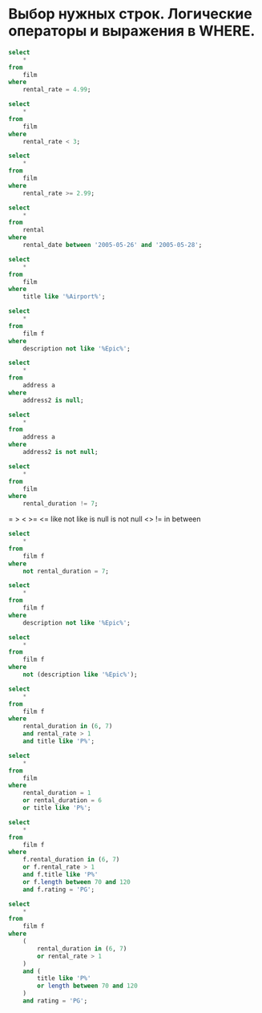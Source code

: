 # Выбор нужных строк. Логические операторы и выражения в WHERE.

```sql
select
	*
from
	film
where
	rental_rate = 4.99;
```

```sql
select
	*
from
	film
where
	rental_rate < 3;
```

```sql
select
	*
from
	film
where
	rental_rate >= 2.99;
```

```sql
select
	*
from
	rental
where
	rental_date between '2005-05-26' and '2005-05-28';
```

```sql
select
	*
from
	film
where
	title like '%Airport%';
```

```sql
select
	*
from
	film f
where
	description not like '%Epic%';
```

```sql
select
	*
from
	address a
where
	address2 is null;
```

```sql
select
	*
from
	address a
where
	address2 is not null;

```

```sql
select
	*
from
	film
where
	rental_duration != 7;
```

= > < >= <= like  not like  is null  is not null  <> != in between

```sql
select
	*
from
	film f
where
	not rental_duration = 7;
```

```sql
select
	*
from
	film f
where
	description not like '%Epic%';
```

```sql
select
	*
from
	film f
where
	not (description like '%Epic%');
```

```sql
select
	*
from
	film f
where
	rental_duration in (6, 7)
	and rental_rate > 1
	and title like 'P%';
```

```sql
select
	*
from
	film
where
	rental_duration = 1
	or rental_duration = 6
	or title like 'P%';
```

```sql
select
	*
from
	film f
where
	f.rental_duration in (6, 7)
	or f.rental_rate > 1
	and f.title like 'P%'
	or f.length between 70 and 120
	and f.rating = 'PG';
```

```sql
select
	*
from
	film f
where
	(
		rental_duration in (6, 7)
		or rental_rate > 1
	)
	and (
		title like 'P%'
		or length between 70 and 120
	)
	and rating = 'PG';
```
